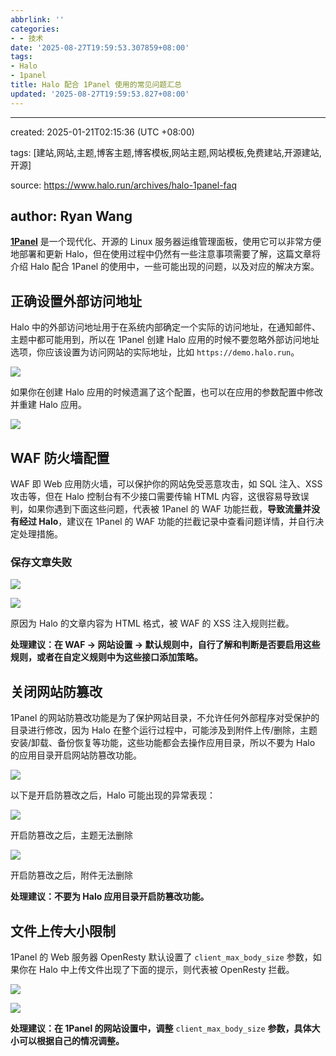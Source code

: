 ```yaml
---
abbrlink: ''
categories:
- - 技术
date: '2025-08-27T19:59:53.307859+08:00'
tags:
- Halo
- 1panel
title: Halo 配合 1Panel 使用的常见问题汇总
updated: '2025-08-27T19:59:53.827+08:00'
---
```

---
created: 2025-01-21T02:15:36 (UTC +08:00)

tags: [建站,网站,主题,博客主题,博客模板,网站主题,网站模板,免费建站,开源建站,开源]

source: https://www.halo.run/archives/halo-1panel-faq

author: **Ryan Wang**
---
[**1Panel**](https://www.alicetec.cn/linkJump?target=https%3A%2F%2F1panel.cn%2F) 是一个现代化、开源的 Linux 服务器运维管理面板，使用它可以非常方便地部署和更新 Halo，但在使用过程中仍然有一些注意事项需要了解，这篇文章将介绍 Halo 配合 1Panel 的使用中，一些可能出现的问题，以及对应的解决方案。

## **正确设置外部访问地址**

Halo 中的外部访问地址用于在系统内部确定一个实际的访问地址，在通知邮件、主题中都可能用到，所以在 1Panel 创建 Halo 应用的时候不要忽略外部访问地址选项，你应该设置为访问网站的实际地址，比如 `https://demo.halo.run`。

[![](https://www.halo.run/upload/1panel-create-halo-external-url.png)](https://www.halo.run/upload/1panel-create-halo-external-url.png)

如果你在创建 Halo 应用的时候遗漏了这个配置，也可以在应用的参数配置中修改并重建 Halo 应用。

[![](https://www.halo.run/upload/1panel-update-halo-external-url.png)](https://www.halo.run/upload/1panel-update-halo-external-url.png)

## **WAF 防火墙配置**

WAF 即 Web 应用防火墙，可以保护你的网站免受恶意攻击，如 SQL 注入、XSS 攻击等，但在 Halo 控制台有不少接口需要传输 HTML 内容，这很容易导致误判，如果你遇到下面这些问题，代表被 1Panel 的 WAF 功能拦截，**导致流量并没有经过 Halo**，建议在 1Panel 的 WAF 功能的拦截记录中查看问题详情，并自行决定处理措施。

### **保存文章失败**

[![](https://www.halo.run/upload/1panel-waf-1.png)](https://www.halo.run/upload/1panel-waf-1.png)

[![](https://www.halo.run/upload/1panel-waf-2.png)](https://www.halo.run/upload/1panel-waf-2.png)

原因为 Halo 的文章内容为 HTML 格式，被 WAF 的 XSS 注入规则拦截。

**处理建议：在 WAF -> 网站设置 -> 默认规则中，自行了解和判断是否要启用这些规则，或者在自定义规则中为这些接口添加策略。**

## **关闭网站防篡改**

1Panel 的网站防篡改功能是为了保护网站目录，不允许任何外部程序对受保护的目录进行修改，因为 Halo 在整个运行过程中，可能涉及到附件上传/删除，主题安装/卸载、备份恢复等功能，这些功能都会去操作应用目录，所以不要为 Halo 的应用目录开启网站防篡改功能。

[![](https://www.halo.run/upload/1panel-dir-protection-1.png)](https://www.halo.run/upload/1panel-dir-protection-1.png)

以下是开启防篡改之后，Halo 可能出现的异常表现：

[![](https://www.halo.run/upload/1panel-dir-protection-3.png)](https://www.halo.run/upload/1panel-dir-protection-3.png)

开启防篡改之后，主题无法删除

[![](https://www.halo.run/upload/1panel-dir-protection-2.png)](https://www.halo.run/upload/1panel-dir-protection-2.png)

开启防篡改之后，附件无法删除

**处理建议：不要为 Halo 应用目录开启防篡改功能。**

## **文件上传大小限制**

1Panel 的 Web 服务器 OpenResty 默认设置了 `client_max_body_size` 参数，如果你在 Halo 中上传文件出现了下面的提示，则代表被 OpenResty 拦截。

[![](https://www.halo.run/upload/1panel-client-max-body-size.png)](https://www.halo.run/upload/1panel-client-max-body-size.png)

[![](https://www.halo.run/upload/1panel-client-max-body-size-2.png)](https://www.halo.run/upload/1panel-client-max-body-size-2.png)

**处理建议：在 1Panel 的网站设置中，调整** `client_max_body_size` **参数，具体大小可以根据自己的情况调整。**
